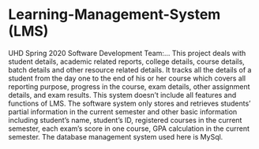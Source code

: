 # Learning-Management-System (LMS)
UHD Spring 2020 Software Development Team:... 
This project deals with student details, academic related reports, college details, course details, batch details and other resource related details. It tracks all the details of a student from the day one to the end of his or her course which covers all reporting purpose, progress in the course, exam details, other assignment details, and exam results. 
This system doesn’t include all features and functions of LMS. The software system only stores and retrieves students’ partial information in the current semester and other basic information including student’s name, student’s ID, registered courses in the current semester, each exam’s score in one course, GPA calculation in the current semester. 
The database management system used here is MySql.

